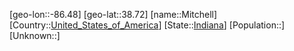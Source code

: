 ﻿---
location: [38.72,-86.48]
type: City
tags:
- geo/City


SpocWebEntityId: 32511
isDeleted: false
confidential: public

---
[geo-lon::-86.48]
[geo-lat::38.72]
[name::Mitchell]
[Country::[United_States_of_America](geo/Continent/North-America/United_States_of_America.md)]
[State::[Indiana](geo/Continent/North-America/United_States_of_America/Indiana.md)]
[Population::]
[Unknown::]

